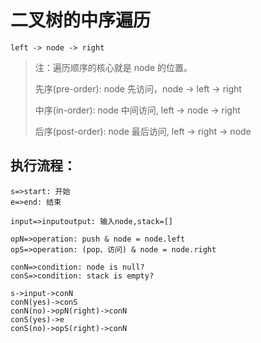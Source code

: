 # 二叉树的中序遍历

`left -> node -> right`

> 注：遍历顺序的核心就是 node 的位置。
>
> 先序(pre-order): node 先访问，node -> left -> right
>
> 中序(in-order): node 中间访问, left -> node -> right
>
> 后序(post-order): node 最后访问, left -> right -> node

## 执行流程：

```flow
s=>start: 开始
e=>end: 结束

input=>inputoutput: 输入node,stack=[]

opN=>operation: push & node = node.left
opS=>operation: (pop、访问) & node = node.right

conN=>condition: node is null?
conS=>condition: stack is empty?

s->input->conN
conN(yes)->conS
conN(no)->opN(right)->conN
conS(yes)->e
conS(no)->opS(right)->conN
```
